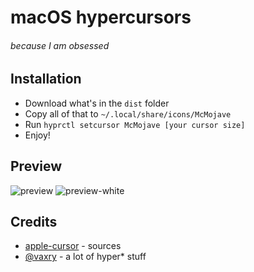 # macOS hypercursors
###### because I am obsessed

## Installation

- Download what's in the `dist` folder
- Copy all of that to `~/.local/share/icons/McMojave`
- Run `hyprctl setcursor McMojave [your cursor size]`
- Enjoy!

## Preview

![preview](/.img/preview.png)
![preview-white](/.img/preview-w.png)


## Credits
- [apple-cursor](https://github.com/ful1e5/apple_cursor) - sources
- [@vaxry](https://github.com/vaxerski) - a lot of hyper* stuff
